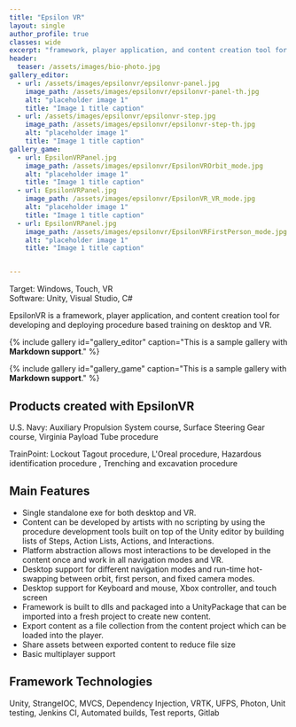 ```yaml
---
title: "Epsilon VR"
layout: single
author_profile: true
classes: wide
excerpt: "framework, player application, and content creation tool for developing and deploying procedure based training on desktop and VR."
header:
  teaser: /assets/images/bio-photo.jpg
gallery_editor:
  - url: /assets/images/epsilonvr/epsilonvr-panel.jpg
    image_path: /assets/images/epsilonvr/epsilonvr-panel-th.jpg
    alt: "placeholder image 1"
    title: "Image 1 title caption"
  - url: /assets/images/epsilonvr/epsilonvr-step.jpg
    image_path: /assets/images/epsilonvr/epsilonvr-step-th.jpg
    alt: "placeholder image 1"
    title: "Image 1 title caption"
gallery_game:
  - url: EpsilonVRPanel.jpg
    image_path: /assets/images/epsilonvr/EpsilonVROrbit_mode.jpg
    alt: "placeholder image 1"
    title: "Image 1 title caption"
  - url: EpsilonVRPanel.jpg
    image_path: /assets/images/epsilonvr/EpsilonVR_VR_mode.jpg
    alt: "placeholder image 1"
    title: "Image 1 title caption"
  - url: EpsilonVRPanel.jpg
    image_path: /assets/images/epsilonvr/EpsilonVRFirstPerson_mode.jpg
    alt: "placeholder image 1"
    title: "Image 1 title caption"


---
```


Target: Windows, Touch, VR  
Software:  Unity, Visual Studio, C#

EpsilonVR is a framework, player application, and content creation tool for developing and deploying procedure based training on desktop and VR. 

{% include gallery id="gallery_editor" caption="This is a sample gallery with **Markdown support**." %}

{% include gallery id="gallery_game" caption="This is a sample gallery with **Markdown support**." %}


## Products created with EpsilonVR

U.S. Navy: Auxiliary Propulsion System course, Surface Steering Gear course, Virginia Payload Tube procedure

TrainPoint: Lockout Tagout procedure, L'Oreal procedure, Hazardous identification procedure , Trenching and excavation procedure  

## Main Features

- Single standalone exe for both desktop and VR.
- Content can be developed by artists with no scripting by using the procedure development tools built on top of the Unity editor by building lists of Steps, Action Lists, Actions, and Interactions.
- Platform abstraction allows most interactions to be developed in the content once and work in all navigation modes and VR.
- Desktop support for different navigation modes and run-time hot-swapping between orbit, first person, and fixed camera modes.
- Desktop support for Keyboard and mouse, Xbox controller, and touch screen
- Framework is built to dlls and packaged into a UnityPackage that can be imported into a fresh project to create new content.
- Export content as a file collection from the content project which can be loaded into the player.
- Share assets between exported content to reduce file size
- Basic multiplayer support

## Framework Technologies

Unity, StrangeIOC, MVCS, Dependency Injection, VRTK, UFPS, Photon, Unit testing, Jenkins CI, Automated builds, Test reports, Gitlab